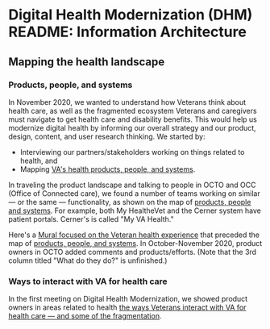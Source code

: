 # Digital Health Modernization (DHM) README: Information Architecture 

## Mapping the health landscape 
### Products, people, and systems
In November 2020, we wanted to understand how Veterans think about health care, as well as the fragmented ecosystem Veterans and caregivers must navigate to get health care and disability benefits. This would help us modernize digital health by informing our overall strategy and our product, design, content, and user research thinking. We started by:
* Interviewing our partners/stakeholders working on things related to health, and 
* Mapping [VA's health products, people, and systems](https://app.mural.co/t/departmentofveteransaffairs9999/m/departmentofveteransaffairs9999/1606314329344/1d6343c768f02ec0ab12eab999c331b3c64b29eb). 

In traveling the product landscape and talking to people in OCTO and OCC (Office of Connected care), we found a number of teams working on similar — or the same — functionality, as shown on the map of [products, people and systems](https://app.mural.co/t/departmentofveteransaffairs9999/m/departmentofveteransaffairs9999/1606314329344/1d6343c768f02ec0ab12eab999c331b3c64b29eb). For example, both My HealtheVet and the Cerner system have patient portals. Cerner's is called "My VA Health." 

Here's a [Mural focused on the Veteran health experience](https://app.mural.co/t/departmentofveteransaffairs9999/m/departmentofveteransaffairs9999/1604084474211/631b50e308fb47bdeaf39d81189e5d53ed6f057a) that preceded the map of [products, people, and systems](https://app.mural.co/t/departmentofveteransaffairs9999/m/departmentofveteransaffairs9999/1606314329344/1d6343c768f02ec0ab12eab999c331b3c64b29eb). In October-November 2020, product owners in OCTO added comments and products/efforts. (Note that the 3rd column titled "What do they do?" is unfinished.)

### Ways to interact with VA for health care 
In the first meeting on Digital Health Modernization, we showed product owners in areas related to health [the ways Veterans interact with VA for health care — and some of the fragmentation](
https://app.mural.co/t/departmentofveteransaffairs9999/m/departmentofveteransaffairs9999/1602782394969/9006b3abe87a8028de50c3f089378dfe00269a5b).

